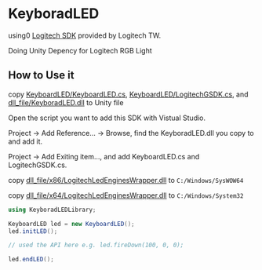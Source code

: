 # KeyboradLED

using0 [Logitech SDK](https://github.com/logihackdays/LGS_LED) provided by Logitech TW.

Doing Unity Depency for Logitech RGB Light

## How to Use it
copy [KeyboardLED/KeyboardLED.cs](KeyboardLED/KeyboardLED.cs), [KeyboardLED/LogitechGSDK.cs](KeyboardLED/LogitechGSDK.cs), and [dll_file/KeyboradLED.dll](dll_file/KeyboradLED.dll) to Unity file

Open the script you want to add this SDK with Vistual Studio.

Project -> Add Reference... -> Browse, find the KeyboradLED.dll you copy to and add it.

Project -> Add Exiting item..., and add KeyboardLED.cs and LogitechGSDK.cs.

copy [dll_file/x86/LogitechLedEnginesWrapper.dll](dll_file/x86/LogitechLedEnginesWrapper.dll) to `C:/Windows/SysWOW64`

copy [dll_file/x64/LogitechLedEnginesWrapper.dll](dll_file/x64/LogitechLedEnginesWrapper.dll) to `C:/Windows/System32`

```CS
using KeyboradLEDLibrary;

KeyboardLED led = new KeyboardLED();
led.initLED();

// used the API here e.g. led.fireDown(100, 0, 0);

led.endLED();
```
